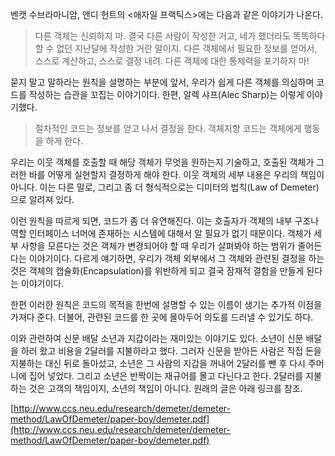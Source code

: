 
벤캣 수브라마니암, 앤디 헌트의 <애자일 프랙틱스>에는 다음과 같은 이야기가 나온다.

> 다른 객체는 신뢰하지 마. 결국 다른 사람이 작성한 거고, 네가 했더라도 똑똑하다 할 수 없던 지난달에 작성한 거란 말이지. 다른 객체에서 필요한 정보를 얻어서, 스스로 계산하고, 스스로 결정 내려. 다른 객체에 대한 통제력을 포기하지 마!

묻지 말고 말하라는 원칙을 설명하는 부분에 앞서, 우리가 쉽게 다른 객체를 의심하며 코드를 작성하는 습관을 꼬집는 이야기이다. 한편, 알렉 샤프(Alec Sharp)는 이렇게 이야기했다.

> 절차적인 코드는 정보를 얻고 나서 결정을 한다. 객체지향 코드는 객체에게 행동을 하게 한다.

우리는 이웃 객체를 호출할 때 해당 객체가 무엇을 원하는지 기술하고, 호출된 객체가 그러한 바를 어떻게 실현할지 결정하게 해야 한다. 이웃 객체의 세부 내용은 우리의 책임이 아니다. 이는 다른 말로, 그리고 좀 더 형식적으로는 디미터의 법칙(Law of Demeter)으로 알려져 있다.

이런 원칙을 따르게 되면, 코드가 좀 더 유연해진다. 이는 호출자가 객체의 내부 구조나 역할 인터페이스 너머에 존재하는 시스템에 대해서 알 필요가 없기 때문이다. 객체가 세부 사항을 모른다는 것은 객체가 변경되어야 할 때 우리가 살펴봐야 하는 범위가 줄어든다는 이야기이다. 다르게 얘기하면, 우리가 객체 외부에서 그 객체와 관련된 결정을 하는 것은 객체의 캡슐화(Encapsulation)를 위반하게 되고 결국 잠재적 결함을 만들게 된다는 이야기이다.

한편 이러한 원칙은 코드의 목적을 한번에 설명할 수 있는 이름이 생기는 추가적 이점을 가져다 준다. 더불어, 관련된 코드를 한 곳에 몰아두어 의도를 드러낼 수 있기도 하다.

이와 관련하여 신문 배달 소년과 지갑이라는 재미있는 이야기도 있다. 소년이 신문 배달을 하러 왔고 비용을 2달러를 지불하라고 했다. 그러자 신문을 받아든 사람은 직접 돈을 지불하는 대신 뒤로 돌아섰고, 소년은 그 사람의 지갑을 꺼내어 2달러를 뺀 후 다시 주머니에 집어 넣었다. 그리고 소년은 반짝이는 재규어를 몰고 다닌다고 한다. 2달러를 지불하는 것은 고객의 책임이지, 소년의 책임이 아니다. 원래의 글은 아래 링크를 참조.

[http://www.ccs.neu.edu/research/demeter/demeter-method/LawOfDemeter/paper-boy/demeter.pdf](http://www.ccs.neu.edu/research/demeter/demeter-method/LawOfDemeter/paper-boy/demeter.pdf)

